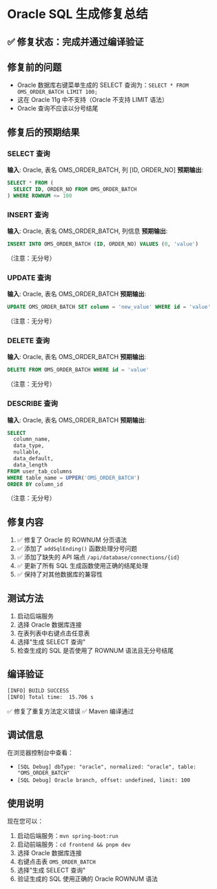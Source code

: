 # Oracle SQL 生成修复总结

## ✅ 修复状态：完成并通过编译验证

## 修复前的问题
- Oracle 数据库右键菜单生成的 SELECT 查询为：`SELECT * FROM OMS_ORDER_BATCH LIMIT 100;`
- 这在 Oracle 11g 中不支持（Oracle 不支持 LIMIT 语法）
- Oracle 查询不应该以分号结尾

## 修复后的预期结果

### SELECT 查询
**输入**: Oracle, 表名 OMS_ORDER_BATCH, 列 [ID, ORDER_NO]
**预期输出**: 
```sql
SELECT * FROM (
  SELECT ID, ORDER_NO FROM OMS_ORDER_BATCH
) WHERE ROWNUM <= 100
```

### INSERT 查询
**输入**: Oracle, 表名 OMS_ORDER_BATCH, 列信息
**预期输出**: 
```sql
INSERT INTO OMS_ORDER_BATCH (ID, ORDER_NO) VALUES (0, 'value')
```
（注意：无分号）

### UPDATE 查询
**输入**: Oracle, 表名 OMS_ORDER_BATCH
**预期输出**: 
```sql
UPDATE OMS_ORDER_BATCH SET column = 'new_value' WHERE id = 'value'
```
（注意：无分号）

### DELETE 查询
**输入**: Oracle, 表名 OMS_ORDER_BATCH
**预期输出**: 
```sql
DELETE FROM OMS_ORDER_BATCH WHERE id = 'value'
```
（注意：无分号）

### DESCRIBE 查询
**输入**: Oracle, 表名 OMS_ORDER_BATCH
**预期输出**: 
```sql
SELECT 
  column_name, 
  data_type, 
  nullable, 
  data_default,
  data_length
FROM user_tab_columns 
WHERE table_name = UPPER('OMS_ORDER_BATCH')
ORDER BY column_id
```
（注意：无分号）

## 修复内容

1. ✅ 修复了 Oracle 的 ROWNUM 分页语法
2. ✅ 添加了 `addSqlEnding()` 函数处理分号问题
3. ✅ 添加了缺失的 API 端点 `/api/database/connections/{id}`
4. ✅ 更新了所有 SQL 生成函数使用正确的结尾处理
5. ✅ 保持了对其他数据库的兼容性

## 测试方法

1. 启动后端服务
2. 选择 Oracle 数据库连接
3. 在表列表中右键点击任意表
4. 选择"生成 SELECT 查询"
5. 检查生成的 SQL 是否使用了 ROWNUM 语法且无分号结尾

## 编译验证

```bash
[INFO] BUILD SUCCESS
[INFO] Total time:  15.706 s
```
✅ 修复了重复方法定义错误
✅ Maven 编译通过

## 调试信息

在浏览器控制台中查看：
- `[SQL Debug] dbType: "oracle", normalized: "oracle", table: "OMS_ORDER_BATCH"`
- `[SQL Debug] Oracle branch, offset: undefined, limit: 100`

## 使用说明

现在您可以：
1. 启动后端服务：`mvn spring-boot:run`
2. 启动前端服务：`cd frontend && pnpm dev`
3. 选择 Oracle 数据库连接
4. 右键点击表 `OMS_ORDER_BATCH`
5. 选择"生成 SELECT 查询"
6. 验证生成的 SQL 使用正确的 Oracle ROWNUM 语法